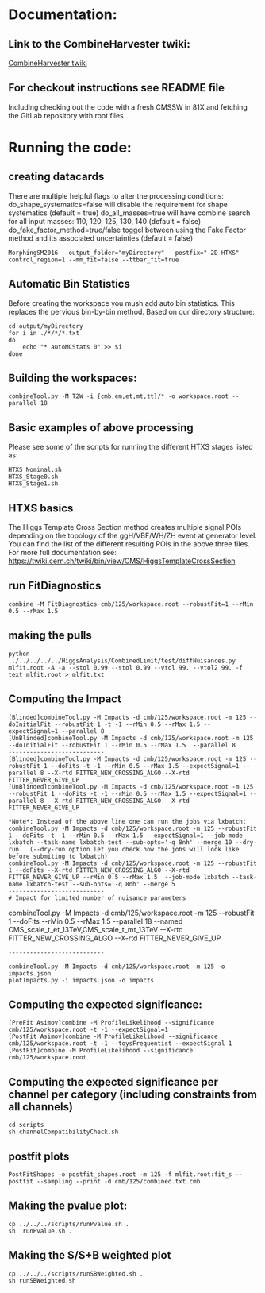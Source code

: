 # Documentation:
## Link to the CombineHarvester twiki:
[CombineHarvester twiki](http://cms-analysis.github.io/CombineHarvester/index.html)

## For checkout instructions see README file
Including checking out the code with a fresh CMSSW in 81X and fetching the GitLab repository with root files


# Running the code:
## creating datacards
There are multiple helpful flags to alter the processing conditions:
do_shape_systematics=false will disable the requirement for shape systematics (default = true)
do_all_masses=true will have combine search for all input masses: 110, 120, 125, 130, 140 (default = false)
do_fake_factor_method=true/false toggel between using the Fake Factor method and its associated uncertainties (default = false)
```    
MorphingSM2016 --output_folder="myDirectory" --postfix="-2D-HTXS" --control_region=1 --mm_fit=false --ttbar_fit=true
```


## Automatic Bin Statistics
Before creating the workspace you mush add auto bin statistics.  This replaces the pervious bin-by-bin method. Based on our directory structure:
```
cd output/myDirectory
for i in ./*/*/*.txt
do
    echo "* autoMCStats 0" >> $i
done
```


## Building the workspaces:
```
combineTool.py -M T2W -i {cmb,em,et,mt,tt}/* -o workspace.root --parallel 18
```


## Basic examples of above processing
Please see some of the scripts for running the different HTXS stages listed as:
```
HTXS_Nominal.sh
HTXS_Stage0.sh
HTXS_Stage1.sh
```

## HTXS basics
The Higgs Template Cross Section method creates multiple signal POIs depending on the topology of the ggH/VBF/WH/ZH event at generator level. You can find the list of the different resulting POIs in the above three files. For more full documentation see: https://twiki.cern.ch/twiki/bin/view/CMS/HiggsTemplateCrossSection


## run FitDiagnostics
```
combine -M FitDiagnostics cmb/125/workspace.root --robustFit=1 --rMin 0.5 --rMax 1.5 
``` 


## making the pulls
```
python ../../../../../HiggsAnalysis/CombinedLimit/test/diffNuisances.py  mlfit.root -A -a --stol 0.99 --stol 0.99 --vtol 99. --vtol2 99. -f text mlfit.root > mlfit.txt
```


## Computing the Impact

    [Blinded]combineTool.py -M Impacts -d cmb/125/workspace.root -m 125 --doInitialFit --robustFit 1 -t -1 --rMin 0.5 --rMax 1.5 --expectSignal=1 --parallel 8
    [UnBlinded]combineTool.py -M Impacts -d cmb/125/workspace.root -m 125 --doInitialFit --robustFit 1 --rMin 0.5 --rMax 1.5  --parallel 8
    ---------------------------
    [Blinded]combineTool.py -M Impacts -d cmb/125/workspace.root -m 125 --robustFit 1 --doFits -t -1 --rMin 0.5 --rMax 1.5 --expectSignal=1 --parallel 8 --X-rtd FITTER_NEW_CROSSING_ALGO --X-rtd FITTER_NEVER_GIVE_UP
    [UnBlinded]combineTool.py -M Impacts -d cmb/125/workspace.root -m 125 --robustFit 1 --doFits -t -1 --rMin 0.5 --rMax 1.5 --expectSignal=1 --parallel 8 --X-rtd FITTER_NEW_CROSSING_ALGO --X-rtd FITTER_NEVER_GIVE_UP

    *Note*: Instead of the above line one can run the jobs via lxbatch:
    combineTool.py -M Impacts -d cmb/125/workspace.root -m 125 --robustFit 1 --doFits -t -1 --rMin 0.5 --rMax 1.5 --expectSignal=1 --job-mode lxbatch --task-name lxbatch-test --sub-opts='-q 8nh' --merge 10 --dry-run   (--dry-run option let you check how the jobs will look like before submiting to lxbatch)  
    combineTool.py -M Impacts -d cmb/125/workspace.root -m 125 --robustFit 1 --doFits --X-rtd FITTER_NEW_CROSSING_ALGO --X-rtd FITTER_NEVER_GIVE_UP --rMin 0.5 --rMax 1.5  --job-mode lxbatch --task-name lxbatch-test --sub-opts='-q 8nh' --merge 5 
    ---------------------------
    # Impact for limited number of nuisance parameters 

   combineTool.py -M Impacts -d cmb/125/workspace.root -m 125 --robustFit 1 --doFits  --rMin 0.5 --rMax 1.5  --parallel 18 --named CMS_scale_t_et_13TeV,CMS_scale_t_mt_13TeV --X-rtd FITTER_NEW_CROSSING_ALGO --X-rtd FITTER_NEVER_GIVE_UP

    ---------------------------

    combineTool.py -M Impacts -d cmb/125/workspace.root -m 125 -o impacts.json
    plotImpacts.py -i impacts.json -o impacts


## Computing the expected significance:

    [PreFit Asimov]combine -M ProfileLikelihood --significance cmb/125/workspace.root -t -1 --expectSignal=1
    [PostFit Asimov]combine -M ProfileLikelihood --significance cmb/125/workspace.root -t -1 --toysFrequentist --expectSignal 1
    [PostFit]combine -M ProfileLikelihood --significance cmb/125/workspace.root 

## Computing the expected significance per channel per category (including constraints from all channels)

    cd scripts
    sh channelCompatibilityCheck.sh


## postfit plots

    PostFitShapes -o postfit_shapes.root -m 125 -f mlfit.root:fit_s --postfit --sampling --print -d cmb/125/combined.txt.cmb
    



## Making the pvalue plot:

    cp ../../../scripts/runPvalue.sh .
    sh  runPvalue.sh .

## Making the S/S+B weighted plot

    cp ../../../scripts/runSBWeighted.sh .
    sh runSBWeighted.sh






